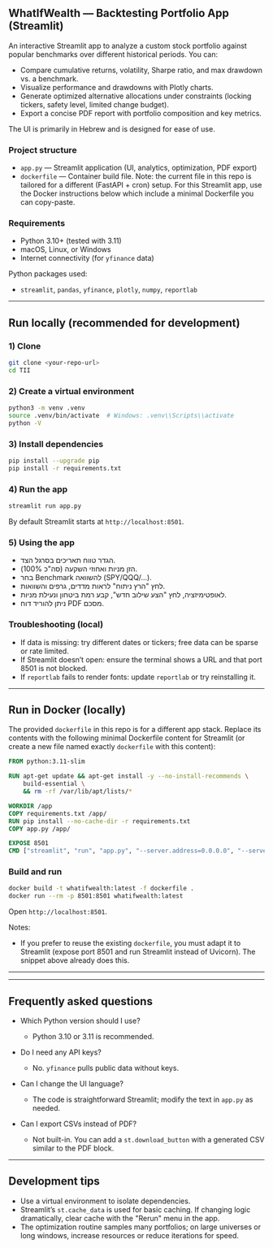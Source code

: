 ## WhatIfWealth — Backtesting Portfolio App (Streamlit)

An interactive Streamlit app to analyze a custom stock portfolio against popular benchmarks over different historical periods. You can:
- Compare cumulative returns, volatility, Sharpe ratio, and max drawdown vs. a benchmark.
- Visualize performance and drawdowns with Plotly charts.
- Generate optimized alternative allocations under constraints (locking tickers, safety level, limited change budget).
- Export a concise PDF report with portfolio composition and key metrics.

The UI is primarily in Hebrew and is designed for ease of use.

### Project structure
- `app.py` — Streamlit application (UI, analytics, optimization, PDF export)
- `dockerfile` — Container build file. Note: the current file in this repo is tailored for a different (FastAPI + cron) setup. For this Streamlit app, use the Docker instructions below which include a minimal Dockerfile you can copy-paste.

### Requirements
- Python 3.10+ (tested with 3.11)
- macOS, Linux, or Windows
- Internet connectivity (for `yfinance` data)

Python packages used:
- `streamlit`, `pandas`, `yfinance`, `plotly`, `numpy`, `reportlab`

---

## Run locally (recommended for development)

### 1) Clone
```bash
git clone <your-repo-url>
cd TII
```

### 2) Create a virtual environment
```bash
python3 -m venv .venv
source .venv/bin/activate  # Windows: .venv\\Scripts\\activate
python -V
```

### 3) Install dependencies
```bash
pip install --upgrade pip
pip install -r requirements.txt
```

### 4) Run the app
```bash
streamlit run app.py
```

By default Streamlit starts at `http://localhost:8501`.

### 5) Using the app
- הגדר טווח תאריכים בסרגל הצד.
- הזן מניות ואחוזי השקעה (סה"כ 100%).
- בחר Benchmark להשוואה (SPY/QQQ/...).
- לחץ "הרץ ניתוח" לראות מדדים, גרפים והשוואות.
- לאופטימיזציה, לחץ "הצע שילוב חדש", קבע רמת ביטחון ונעילת מניות.
- ניתן להוריד דוח PDF מסכם.

### Troubleshooting (local)
- If data is missing: try different dates or tickers; free data can be sparse or rate limited.
- If Streamlit doesn’t open: ensure the terminal shows a URL and that port 8501 is not blocked.
- If `reportlab` fails to render fonts: update `reportlab` or try reinstalling it.

---

## Run in Docker (locally)

The provided `dockerfile` in this repo is for a different app stack. Replace its contents with the following minimal Dockerfile content for Streamlit (or create a new file named exactly `dockerfile` with this content):

```dockerfile
FROM python:3.11-slim

RUN apt-get update && apt-get install -y --no-install-recommends \
    build-essential \
    && rm -rf /var/lib/apt/lists/*

WORKDIR /app
COPY requirements.txt /app/
RUN pip install --no-cache-dir -r requirements.txt
COPY app.py /app/

EXPOSE 8501
CMD ["streamlit", "run", "app.py", "--server.address=0.0.0.0", "--server.port=8501"]
```

### Build and run
```bash
docker build -t whatifwealth:latest -f dockerfile .
docker run --rm -p 8501:8501 whatifwealth:latest
```

Open `http://localhost:8501`.

Notes:
- If you prefer to reuse the existing `dockerfile`, you must adapt it to Streamlit (expose port 8501 and run Streamlit instead of Uvicorn). The snippet above already does this.

---

---

## Frequently asked questions

- Which Python version should I use?
  - Python 3.10 or 3.11 is recommended.

- Do I need any API keys?
  - No. `yfinance` pulls public data without keys.

- Can I change the UI language?
  - The code is straightforward Streamlit; modify the text in `app.py` as needed.

- Can I export CSVs instead of PDF?
  - Not built-in. You can add a `st.download_button` with a generated CSV similar to the PDF block.

---

## Development tips
- Use a virtual environment to isolate dependencies.
- Streamlit’s `st.cache_data` is used for basic caching. If changing logic dramatically, clear cache with the "Rerun" menu in the app.
- The optimization routine samples many portfolios; on large universes or long windows, increase resources or reduce iterations for speed.

